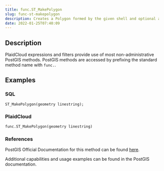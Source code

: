```yaml
---
title: func.ST_MakePolygon
slug: func-st-makepolygon
description: Creates a Polygon formed by the given shell and optional array of holes
date: 2022-01-25T07:40:09
---
```



## Description


PlaidCloud expressions and filters provide use of most non-administrative PostGIS methods. PostGIS methods are accessed by prefixing the standard method name with `func.`.



## Examples


### SQL



```
ST_MakePolygon(geometry linestring);
```


### PlaidCloud



```python
func.ST_MakePolygon(geometry linestring)
```


### References


PostGIS Official Documentation for this method can be found [here](https://postgis.net/docs/manual-3.1/ST_MakePolygon.html).



Additional capabilities and usage examples can be found in the PostGIS documentation.

